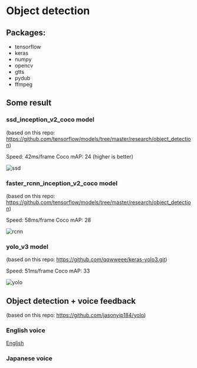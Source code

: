 # Object detection
## Packages:
- tensorflow
- keras
- numpy
- opencv
- gtts
- pydub
- ffmpeg

## Some result
### ssd_inception_v2_coco model
(based on this repo: https://github.com/tensorflow/models/tree/master/research/object_detection)

Speed: 42ms/frame   Coco mAP: 24 (higher is better)

![ssd](https://github.com/giangnn-bkace/object_detection/blob/master/images/ssd.gif)

### faster_rcnn_inception_v2_coco model
(based on this repo: https://github.com/tensorflow/models/tree/master/research/object_detection)

Speed: 58ms/frame   Coco mAP: 28

![rcnn](https://github.com/giangnn-bkace/object_detection/blob/master/images/faster_rcnn.gif)

### yolo_v3 model
(based on this repo: https://github.com/qqwweee/keras-yolo3.git)

Speed: 51ms/frame   Coco mAP: 33

![yolo](https://github.com/giangnn-bkace/object_detection/blob/master/images/yolo.gif)


## Object detection + voice feedback
(based on this repo: https://github.com/jasonyip184/yolo)

### English voice
[English](https://www.youtube.com/watch?v=cvu1Vgda4_w)

### Japanese voice
